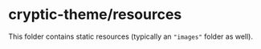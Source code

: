 # cryptic-theme/resources

This folder contains static resources (typically an `"images"` folder as well).

